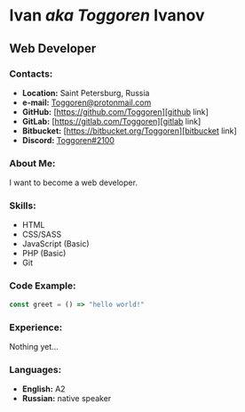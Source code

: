 # Ivan *aka Toggoren* Ivanov

## Web Developer

### Contacts:

* **Location:** Saint Petersburg, Russia
* **e-mail:** [Toggoren@protonmail.com][email link]
* **GitHub:** [https://github.com/Toggoren][github link]
* **GitLab:** [https://gitlab.com/Toggoren][gitlab link]
* **Bitbucket:** [https://bitbucket.org/Toggoren][bitbucket link]
* **Discord:** [Toggoren#2100][discord link]

### About Me:
I want to become a web developer.

### Skills:
* HTML
* CSS/SASS
* JavaScript (Basic)
* PHP (Basic)
* Git

### Code Example:
```js
const greet = () => "hello world!"
```

### Experience:
Nothing yet…

### Languages:
* **English:** A2
* **Russian:** native speaker 

[email link]: mailto:Toggoren@protonmailcom?subject=&#x5B;&#x6A;&#x6F;&#x62;&#x20;&#x6F;&#x66;&#x66;&#x65;&#x72;&#x5D;&#160;
[github link]: https://github.com/Toggoren
[gitlab link]: https://gitlab.com/Toggoren
[bitbucket link]: https://bitbucket.org/Toggoren
[discord link]: https://discordapp.com/users/926827854216437800
